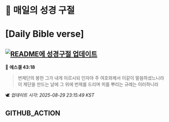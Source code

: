 # 🙏 매일의 성경 구절
# [Daily Bible verse]
## [![README에 성경구절 업데이트](https://github.com/DONGSUKA/first_test/actions/workflows/update-readme-bible.yml/badge.svg)](https://github.com/DONGSUKA/first_test/actions/workflows/update-readme-bible.yml)
<!-- START_BIBLE_VERSE -->
📖 **에스겔 43:18**
> 번제단의 봉헌 그가 내게 이르시되 인자야 주 여호와께서 이같이 말씀하셨느니라 이 제단을 만드는 날에 그 위에 번제를 드리며 피를 뿌리는 규례는 이러하니라

🕊️ _업데이트 시각: 2025-08-29 23:15:49 KST_
  <!-- END_BIBLE_VERSE -->
## GITHUB_ACTION
